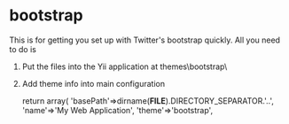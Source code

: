bootstrap
=========

This is for getting you set up with Twitter's bootstrap quickly. All you need to do is

1) Put the files into the Yii application at themes\bootstrap\
2) Add theme info into main configuration

    
    return array(
        'basePath'=>dirname(__FILE__).DIRECTORY_SEPARATOR.'..',
        'name'=>'My Web Application',
        'theme'=>'bootstrap',